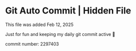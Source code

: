 # Git Auto Commit | Hidden File

This file was added Feb 12, 2025

Just for fun and keeping my daily git commit active 🤪

commit number: 2297403
